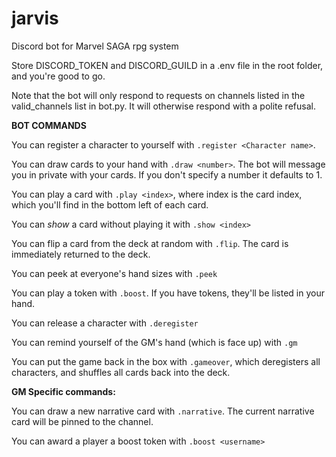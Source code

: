 # jarvis
Discord bot for Marvel SAGA rpg system

Store DISCORD_TOKEN and DISCORD_GUILD in a .env file in the root folder, and you're good to go.

Note that the bot will only respond to requests on channels listed in the valid_channels list in bot.py. It will otherwise respond with a polite refusal.


**BOT COMMANDS**

You can register a character to yourself with `.register <Character name>`.

You can draw cards to your hand with `.draw <number>`. The bot will message you in private with your cards. If you don't specify a number it defaults to 1.

You can play a card with `.play <index>`, where index is the card index, which you'll find in the bottom left of each card.

You can _show_ a card without playing it with `.show <index>`

You can flip a card from the deck at random with `.flip`. The card is immediately returned to the deck.

You can peek at everyone's hand sizes with `.peek`

You can play a token with `.boost`. If you have tokens, they'll be listed in your hand.

You can release a character with `.deregister`

You can remind yourself of the GM's hand (which is face up) with `.gm`

You can put the game back in the box with `.gameover`, which deregisters all characters, and shuffles all cards back into the deck.


**GM Specific commands:**

You can draw a new narrative card with `.narrative`. The current narrative card will be pinned to the channel.

You can award a player a boost token with `.boost <username>`
